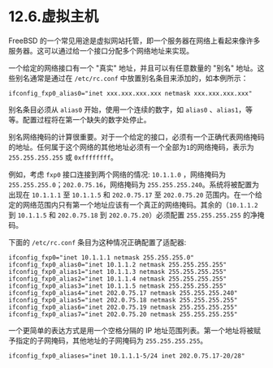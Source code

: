 # 12.6.虚拟主机

FreeBSD 的一个常见用途是虚拟网站托管，即一个服务器在网络上看起来像许多服务器。这可以通过给一个接口分配多个网络地址来实现。

一个给定的网络接口有一个 "真实" 地址，并且可以有任意数量的 "别名" 地址。这些别名通常是通过在 `/etc/rc.conf` 中放置别名条目来添加的，如本例所示：

```
ifconfig_fxp0_alias0="inet xxx.xxx.xxx.xxx netmask xxx.xxx.xxx.xxx"
```

别名条目必须从 `alias0` 开始，使用一个连续的数字，如 `alias0` 、`alias1`，等等。配置过程将在第一个缺失的数字处停止。

别名网络掩码的计算很重要。对于一个给定的接口，必须有一个正确代表网络掩码的地址。任何属于这个网络的其他地址必须有一个全部为`1`的网络掩码，表示为 `255.255.255.255` 或 `0xffffffff`。

例如，考虑 `fxp0` 接口连接到两个网络的情况: `10.1.1.0` ，网络掩码为 `255.255.255.0`；`202.0.75.16`，网络掩码为 `255.255.255.240`。系统将被配置为出现在 `10.1.1.1` 至 `10.1.1.5` 和 `202.0.75.17` 至 `202.0.75.20` 范围内。在一个给定的网络范围内只有第一个地址应该有一个真正的网络掩码。其余的（`10.1.1.2` 到 `10.1.1.5` 和 `202.0.75.18` 到 `202.0.75.20`）必须配置 `255.255.255.255` 的净掩码。

下面的 `/etc/rc.conf` 条目为这种情况正确配置了适配器: 

```
ifconfig_fxp0="inet 10.1.1.1 netmask 255.255.255.0"
ifconfig_fxp0_alias0="inet 10.1.1.2 netmask 255.255.255.255"
ifconfig_fxp0_alias1="inet 10.1.1.3 netmask 255.255.255.255"
ifconfig_fxp0_alias2="inet 10.1.1.4 netmask 255.255.255.255"
ifconfig_fxp0_alias3="inet 10.1.1.5 netmask 255.255.255.255"
ifconfig_fxp0_alias4="inet 202.0.75.17 netmask 255.255.255.240"
ifconfig_fxp0_alias5="inet 202.0.75.18 netmask 255.255.255.255"
ifconfig_fxp0_alias6="inet 202.0.75.19 netmask 255.255.255.255"
ifconfig_fxp0_alias7="inet 202.0.75.20 netmask 255.255.255.255"
```

一个更简单的表达方式是用一个空格分隔的 IP 地址范围列表。第一个地址将被赋予指定的子网掩码，其他地址的子网掩码为 `255.255.255.255`。

```
ifconfig_fxp0_aliases="inet 10.1.1.1-5/24 inet 202.0.75.17-20/28"
```

